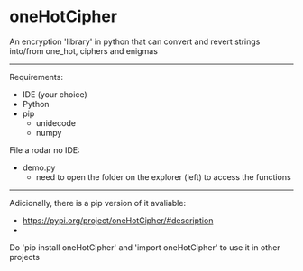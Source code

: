 # oneHotCipher

An encryption 'library' in python that can convert and revert strings into/from one_hot, ciphers and enigmas

------------------------------------------------------

Requirements:
- IDE (your choice)
- Python
- pip
    - unidecode
    - numpy

File a rodar no IDE:
- demo.py
    - need to open the folder on the explorer (left) to access the functions

------------------------------------------------------

Adicionally, there is a pip version of it avaliable:
- https://pypi.org/project/oneHotCipher/#description
- 
Do 'pip install oneHotCipher' and 'import oneHotCipher' to use it in other projects
